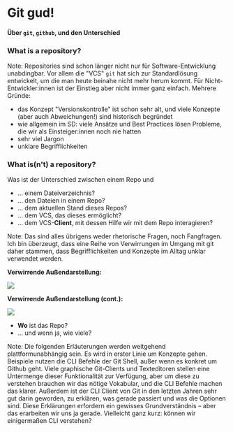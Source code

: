 # Git gud!

#### Über `git`, `github`, und den Unterschied


### What is a repository?

Note: Repositories sind schon länger nicht nur für Software-Entwicklung unabdingbar. Vor allem die "VCS" `git` hat sich zur Standardlösung
entwickelt, um die man heute beinahe nicht mehr herum kommt. Für Nicht-Entwickler:innen ist der Einstieg aber nicht immer ganz einfach.
Mehrere Gründe:

* das Konzept "Versionskontrolle" ist schon sehr alt, und viele Konzepte (aber auch Abweichungen!) sind historisch begründet
* wie allgemein im SD: viele Ansätze und Best Practices lösen Probleme, die wir als Einsteiger:innen noch nie hatten
* sehr viel Jargon
* unklare Begrifflichkeiten


### What is(n't) a repository?

Was ist der Unterschied zwischen einem Repo und

* … einem Dateiverzeichnis?
* … den Dateien in einem Repo?
* … dem aktuellen Stand dieses Repos?
* … dem VCS, das dieses ermöglicht?
* … dem VCS-**Client**, mit dessen Hilfe wir mit dem Repo interagieren?

Note: Das sind alles übrigens weder rhetorische Fragen, noch Fangfragen.
Ich bin überzeugt, dass eine Reihe von Verwirrungen im Umgang mit git daher stammen,
dass Begrifflichkeiten und Konzepte im Alltag unklar verwendet werden.


**Verwirrende Außendarstellung:**

![](img/git-local.png) 


**Verwirrende Außendarstellung (cont.):**

![](img/git-distributed.png)


* **Wo** ist das Repo?
* … und wenn ja, wie viele?

Note: Die folgenden Erläuterungen werden weitgehend plattformunabhängig sein. Es wird in erster Linie um Konzepte gehen.
Beispiele nutzen die CLI Befehle der Git Shell, außer wenn es konkret um Github geht. Viele graphische Git-Clients
und Texteditoren stellen eine Untermenge dieser Funktionalität zur Verfügung, aber um diese zu verstehen brauchen wir das
nötige Vokabular, und die CLI Befehle machen das klarer. 
Außerdem ist der CLI Client von Git in den letzten Jahren sehr gut darin geworden, zu erklären, was gerade passiert und
was die Optionen sind. Diese Erklärungen erfordern ein gewisses Grundverständnis – aber das erarbeiten wir uns ja gerade.
Vielleicht ganz kurz: können wir einigermaßen CLI verstehen?